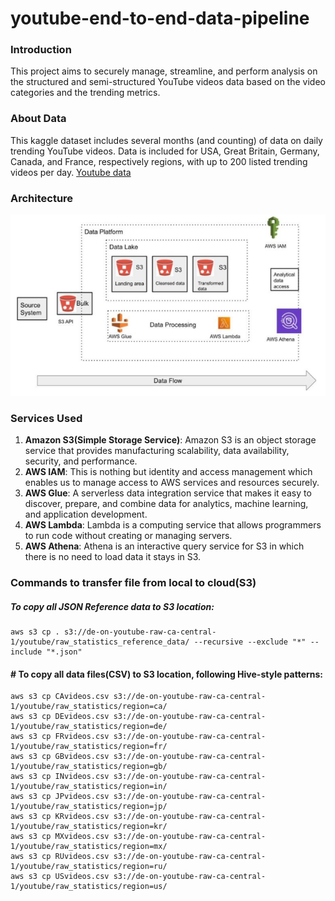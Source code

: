 # youtube-end-to-end-data-pipeline

### Introduction
This project aims to securely manage, streamline, and perform analysis on the structured and semi-structured YouTube videos data based on the video categories and the trending metrics.

### About Data
This kaggle dataset includes several months (and counting) of data on daily trending YouTube videos. Data is included for USA, Great Britain, Germany, Canada, and France, respectively regions, with up to 200 listed trending videos per day. [Youtube data](https://www.kaggle.com/datasets/datasnaek/youtube-new)

### Architecture
![Architecture Diagram](https://github.com/vponkia/youtube-data-pipeline/blob/main/you-tube%20data%20engineering%20.png)

### Services Used

1. **Amazon S3(Simple Storage Service)**: Amazon S3 is an object storage service that provides manufacturing scalability, data availability, security, and performance.
2. **AWS IAM**: This is nothing but identity and access management which enables us to manage access to AWS services and resources securely.
4. **AWS Glue**: A serverless data integration service that makes it easy to discover, prepare, and combine data for analytics, machine learning, and application development.
5. **AWS Lambda**: Lambda is a computing service that allows programmers to run code without creating or managing servers.
6. **AWS Athena**: Athena is an interactive query service for S3 in which there is no need to load data it stays in S3.

### Commands to transfer file from local to cloud(S3)

##### To copy all JSON Reference data to S3 location:
```
aws s3 cp . s3://de-on-youtube-raw-ca-central-1/youtube/raw_statistics_reference_data/ --recursive --exclude "*" --include "*.json"
```

#### # To copy all data files(CSV) to S3 location, following Hive-style patterns:

```
aws s3 cp CAvideos.csv s3://de-on-youtube-raw-ca-central-1/youtube/raw_statistics/region=ca/
aws s3 cp DEvideos.csv s3://de-on-youtube-raw-ca-central-1/youtube/raw_statistics/region=de/
aws s3 cp FRvideos.csv s3://de-on-youtube-raw-ca-central-1/youtube/raw_statistics/region=fr/
aws s3 cp GBvideos.csv s3://de-on-youtube-raw-ca-central-1/youtube/raw_statistics/region=gb/
aws s3 cp INvideos.csv s3://de-on-youtube-raw-ca-central-1/youtube/raw_statistics/region=in/
aws s3 cp JPvideos.csv s3://de-on-youtube-raw-ca-central-1/youtube/raw_statistics/region=jp/
aws s3 cp KRvideos.csv s3://de-on-youtube-raw-ca-central-1/youtube/raw_statistics/region=kr/
aws s3 cp MXvideos.csv s3://de-on-youtube-raw-ca-central-1/youtube/raw_statistics/region=mx/
aws s3 cp RUvideos.csv s3://de-on-youtube-raw-ca-central-1/youtube/raw_statistics/region=ru/
aws s3 cp USvideos.csv s3://de-on-youtube-raw-ca-central-1/youtube/raw_statistics/region=us/
```
